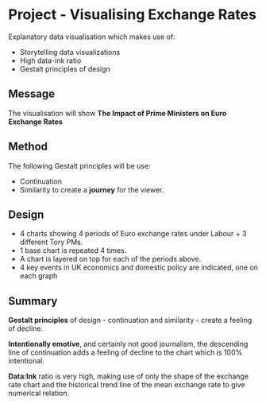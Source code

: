# Project - Visualising Exchange Rates
Explanatory data visualisation which makes use of:
- Storytelling data visualizations
- High data-ink ratio
- Gestalt principles of design

## Message
The visualisation will show **The Impact of Prime Ministers on Euro Exchange Rates**

## Method
The following Gestalt principles will be use:
- Continuation
- Similarity
to create a **journey** for the viewer.

## Design
- 4 charts showing 4 periods of Euro exchange rates under Labour + 3 different Tory PMs.
- 1 base chart is repeated 4 times.
- A chart is layered on top for each of the periods above.
- 4 key events in UK economics and domestic policy are indicated, one on each graph

## Summary
**Gestalt principles** of design - continuation and similarity - create a feeling of decline.

**Intentionally emotive**, and certainly not good journalism, the descending line of continuation adds a feeling of decline to the chart which is 100% intentional.

**Data:Ink** ratio is very high, making use of only the shape of the exchange rate chart and the historical trend line of the mean exchange rate to give numerical relation.

